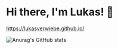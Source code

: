 # Hi there, I'm Lukas! 👋

https://lukasverwiebe.github.io/


![Anurag's GitHub stats](https://github-readme-stats.vercel.app/api?username=lukasverwiebe&show_icons=true&theme=radical)
